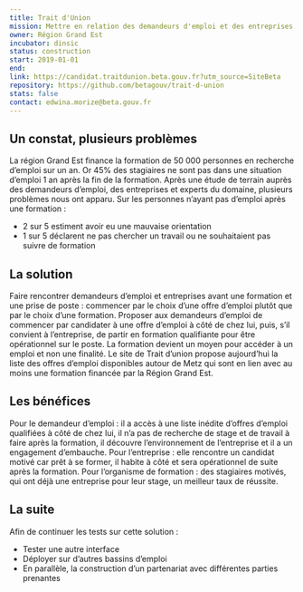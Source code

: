 ```yaml
---
title: Trait d'Union
mission: Mettre en relation des demandeurs d'emploi et des entreprises de la région Grand Est autour d'un projet de formation
owner: Région Grand Est
incubator: dinsic
status: construction
start: 2019-01-01
end:
link: https://candidat.traitdunion.beta.gouv.fr?utm_source=SiteBeta
repository: https://github.com/betagouv/trait-d-union
stats: false
contact: edwina.morize@beta.gouv.fr
---
```


## Un constat, plusieurs problèmes

La région Grand Est finance la formation de 50 000 personnes en recherche d’emploi sur un an. Or 45% des stagiaires ne sont pas dans une situation d’emploi 1 an après la fin de la formation.
Après une étude de terrain auprès des demandeurs d’emploi, des entreprises et experts du domaine, plusieurs problèmes nous ont apparu. Sur les personnes n’ayant pas d’emploi après une formation :
- 2 sur 5 estiment avoir eu une mauvaise orientation
- 1 sur 5 déclarent ne pas chercher un travail ou ne souhaitaient pas suivre de formation

## La solution

Faire rencontrer demandeurs d’emploi et entreprises avant une formation et une prise de poste : commencer par le choix d’une offre d’emploi plutôt que par le choix d’une formation.
Proposer aux demandeurs d’emploi de commencer par candidater à une offre d’emploi à côté de chez lui, puis, s’il convient à l’entreprise, de partir en formation qualifiante pour être opérationnel sur le poste.
La formation devient un moyen pour accéder à un emploi et non une finalité.
Le site de Trait d’union propose aujourd’hui la liste des offres d’emploi disponibles autour de Metz qui sont en lien avec au moins une formation financée par la Région Grand Est. 

## Les bénéfices

Pour le demandeur d’emploi : il a accès à une liste inédite d’offres d’emploi qualifiées à côté de chez lui, il n’a pas de recherche de stage et de travail à faire après la formation, il découvre l’environnement de l’entreprise et il a un engagement d’embauche.
Pour l’entreprise : elle rencontre un candidat motivé car prêt à se former, il habite à côté et sera opérationnel de suite après la formation.
Pour l’organisme de formation : des stagiaires motivés, qui ont déjà une entreprise pour leur stage, un meilleur taux de réussite.

## La suite

Afin de continuer les tests sur cette solution :
- Tester une autre interface
- Déployer sur d’autres bassins d’emploi
- En parallèle, la construction d’un partenariat avec différentes parties prenantes
